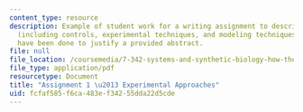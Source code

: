 ```yaml
---
content_type: resource
description: Example of student work for a writing assignment to describe the experiments
  (including controls, experimental techniques, and modeling techniques) that might
  have been done to justify a provided abstract.
file: null
file_location: /coursemedia/7-342-systems-and-synthetic-biology-how-the-cell-solves-problems-fall-2010/fcfaf585f6ca483ef34255dda22d5cde_MIT7_342F10_studntwk_Assn1.pdf
file_type: application/pdf
resourcetype: Document
title: "Assignment 1 \u2013 Experimental Approaches"
uid: fcfaf585-f6ca-483e-f342-55dda22d5cde
---
```

